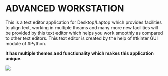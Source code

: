 # ADVANCED WORKSTATION
This is a text editor application for Desktop/Laptop which provides facilities to align text, working in multiple theams and many more new facilities will be provided by this text editor which helps you work smoothly as compared to other text editors.
This text editor is created by the help of #tkinter GUI module of #Python.

<b>It has multiple themes and functionality which makes this application unique.</b>

<img src="https://user-images.githubusercontent.com/47247733/79639678-c9e6f000-81aa-11ea-9171-8c2cfbda4fd9.JPG"></img>
